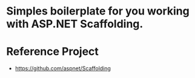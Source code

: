 # Simples boilerplate for you working with ASP.NET Scaffolding.

# Reference Project
* https://github.com/aspnet/Scaffolding
